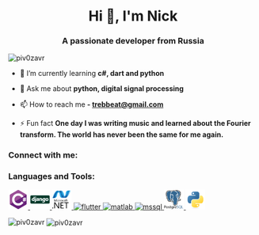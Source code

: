 <h1 align="center">Hi 👋, I'm Nick</h1>
<h3 align="center">A passionate developer from Russia</h3>

<p align="left"> <img src="https://komarev.com/ghpvc/?username=piv0zavr&label=Profile%20views&color=0e75b6&style=flat" alt="piv0zavr" /> </p>

- 🌱 I’m currently learning **c#, dart and python**

- 💬 Ask me about **python, digital signal processing**

- 📫 How to reach me **- trebbeat@gmail.com**

- ⚡ Fun fact **One day I was writing music and learned about the Fourier transform. The world has never been the same for me again.**

<h3 align="left">Connect with me:</h3>
<p align="left">
</p>

<h3 align="left">Languages and Tools:</h3>
<p align="left"> <a href="https://www.w3schools.com/cs/" target="_blank" rel="noreferrer"> <img src="https://raw.githubusercontent.com/devicons/devicon/master/icons/csharp/csharp-original.svg" alt="csharp" width="40" height="40"/> </a> <a href="https://www.djangoproject.com/" target="_blank" rel="noreferrer"> <img src="https://raw.githubusercontent.com/devicons/devicon/master/icons/django/django-original.svg" alt="django" width="40" height="40"/> </a> <a href="https://dotnet.microsoft.com/" target="_blank" rel="noreferrer"> <img src="https://raw.githubusercontent.com/devicons/devicon/master/icons/dot-net/dot-net-original-wordmark.svg" alt="dotnet" width="40" height="40"/> </a> <a href="https://flutter.dev" target="_blank" rel="noreferrer"> <img src="https://www.vectorlogo.zone/logos/flutterio/flutterio-icon.svg" alt="flutter" width="40" height="40"/> </a> <a href="https://www.mathworks.com/" target="_blank" rel="noreferrer"> <img src="https://upload.wikimedia.org/wikipedia/commons/2/21/Matlab_Logo.png" alt="matlab" width="40" height="40"/> </a> <a href="https://www.microsoft.com/en-us/sql-server" target="_blank" rel="noreferrer"> <img src="https://www.svgrepo.com/show/303229/microsoft-sql-server-logo.svg" alt="mssql" width="40" height="40"/> </a> <a href="https://www.postgresql.org" target="_blank" rel="noreferrer"> <img src="https://raw.githubusercontent.com/devicons/devicon/master/icons/postgresql/postgresql-original-wordmark.svg" alt="postgresql" width="40" height="40"/> </a> <a href="https://www.python.org" target="_blank" rel="noreferrer"> <img src="https://raw.githubusercontent.com/devicons/devicon/master/icons/python/python-original.svg" alt="python" width="40" height="40"/> </a> </p>

<p><img align="left" src="https://github-readme-stats.vercel.app/api/top-langs?username=piv0zavr&show_icons=true&theme=dark&locale=ru&layout=compact" alt="piv0zavr" /></p>

<p>&nbsp;<img align="center" src="https://github-readme-stats.vercel.app/api?username=piv0zavr&show_icons=true&theme=dark&locale=ru" alt="piv0zavr" /></p>
